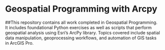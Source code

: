 # Geospatial Programming with Arcpy
##This repository contains all work completed in Geospatial Programming. It includes foundational Python exercises as well as scripts that perform geospatial analysis using Esri’s ArcPy library. Topics covered include spatial data manipulation, geoprocessing workflows, and automation of GIS tasks in ArcGIS Pro.
